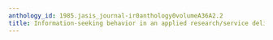 ```yaml
---
anthology_id: 1985.jasis_journal-ir0anthology0volumeA36A2.2
title: Information-seeking behavior in an applied research/service delivery setting
---
```

